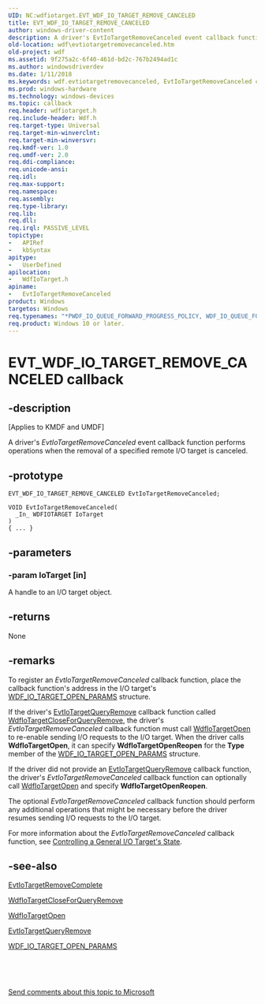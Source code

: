```yaml
---
UID: NC:wdfiotarget.EVT_WDF_IO_TARGET_REMOVE_CANCELED
title: EVT_WDF_IO_TARGET_REMOVE_CANCELED
author: windows-driver-content
description: A driver's EvtIoTargetRemoveCanceled event callback function performs operations when the removal of a specified remote I/O target is canceled.
old-location: wdf\evtiotargetremovecanceled.htm
old-project: wdf
ms.assetid: 9f275a2c-6f40-461d-bd2c-767b2494ad1c
ms.author: windowsdriverdev
ms.date: 1/11/2018
ms.keywords: wdf.evtiotargetremovecanceled, EvtIoTargetRemoveCanceled callback function, EvtIoTargetRemoveCanceled, EVT_WDF_IO_TARGET_REMOVE_CANCELED, EVT_WDF_IO_TARGET_REMOVE_CANCELED, wdfiotarget/EvtIoTargetRemoveCanceled, DFIOTargetRef_5e8c3229-8657-4c26-8bfc-01c8436a8171.xml, kmdf.evtiotargetremovecanceled
ms.prod: windows-hardware
ms.technology: windows-devices
ms.topic: callback
req.header: wdfiotarget.h
req.include-header: Wdf.h
req.target-type: Universal
req.target-min-winverclnt: 
req.target-min-winversvr: 
req.kmdf-ver: 1.0
req.umdf-ver: 2.0
req.ddi-compliance: 
req.unicode-ansi: 
req.idl: 
req.max-support: 
req.namespace: 
req.assembly: 
req.type-library: 
req.lib: 
req.dll: 
req.irql: PASSIVE_LEVEL
topictype:
-	APIRef
-	kbSyntax
apitype:
-	UserDefined
apilocation:
-	WdfIoTarget.h
apiname:
-	EvtIoTargetRemoveCanceled
product: Windows
targetos: Windows
req.typenames: "*PWDF_IO_QUEUE_FORWARD_PROGRESS_POLICY, WDF_IO_QUEUE_FORWARD_PROGRESS_POLICY"
req.product: Windows 10 or later.
---
```


# EVT_WDF_IO_TARGET_REMOVE_CANCELED callback


## -description


<p class="CCE_Message">[Applies to KMDF and UMDF]

A driver's <i>EvtIoTargetRemoveCanceled</i> event callback function performs operations when the removal of a specified remote I/O target is canceled.


## -prototype


````
EVT_WDF_IO_TARGET_REMOVE_CANCELED EvtIoTargetRemoveCanceled;

VOID EvtIoTargetRemoveCanceled(
  _In_ WDFIOTARGET IoTarget
)
{ ... }
````


## -parameters




### -param IoTarget [in]

A handle to an I/O target object. 


## -returns


None



## -remarks


To register an <i>EvtIoTargetRemoveCanceled</i> callback function, place the callback function's address in the I/O target's <a href="..\wdfiotarget\ns-wdfiotarget-_wdf_io_target_open_params.md">WDF_IO_TARGET_OPEN_PARAMS</a> structure. 

If the driver's <a href="..\wdfiotarget\nc-wdfiotarget-evt_wdf_io_target_query_remove.md">EvtIoTargetQueryRemove</a> callback function called <a href="..\wdfiotarget\nf-wdfiotarget-wdfiotargetcloseforqueryremove.md">WdfIoTargetCloseForQueryRemove</a>, the driver's <i>EvtIoTargetRemoveCanceled</i> callback function must call <a href="..\wdfiotarget\nf-wdfiotarget-wdfiotargetopen.md">WdfIoTargetOpen</a> to re-enable sending I/O requests to the I/O target. When the driver calls <b>WdfIoTargetOpen</b>, it can specify <b>WdfIoTargetOpenReopen</b> for the <b>Type</b> member of the <a href="..\wdfiotarget\ns-wdfiotarget-_wdf_io_target_open_params.md">WDF_IO_TARGET_OPEN_PARAMS</a> structure.

If the driver did not provide an <a href="..\wdfiotarget\nc-wdfiotarget-evt_wdf_io_target_query_remove.md">EvtIoTargetQueryRemove</a> callback function, the driver's <i>EvtIoTargetRemoveCanceled</i> callback function can optionally call <a href="..\wdfiotarget\nf-wdfiotarget-wdfiotargetopen.md">WdfIoTargetOpen</a> and specify <b>WdfIoTargetOpenReopen</b>.

The optional <i>EvtIoTargetRemoveCanceled</i> callback function should perform any additional operations that might be necessary before the driver resumes sending I/O requests to the I/O target.

For more information about the <i>EvtIoTargetRemoveCanceled</i> callback function, see <a href="https://msdn.microsoft.com/37f756bf-b655-428e-b72c-f86c71f1a2db">Controlling a General I/O Target's State</a>.



## -see-also

<a href="..\wdfiotarget\nc-wdfiotarget-evt_wdf_io_target_remove_complete.md">EvtIoTargetRemoveComplete</a>

<a href="..\wdfiotarget\nf-wdfiotarget-wdfiotargetcloseforqueryremove.md">WdfIoTargetCloseForQueryRemove</a>

<a href="..\wdfiotarget\nf-wdfiotarget-wdfiotargetopen.md">WdfIoTargetOpen</a>

<a href="..\wdfiotarget\nc-wdfiotarget-evt_wdf_io_target_query_remove.md">EvtIoTargetQueryRemove</a>

<a href="..\wdfiotarget\ns-wdfiotarget-_wdf_io_target_open_params.md">WDF_IO_TARGET_OPEN_PARAMS</a>

 

 

<a href="mailto:wsddocfb@microsoft.com?subject=Documentation%20feedback [wdf\wdf]:%20EVT_WDF_IO_TARGET_REMOVE_CANCELED callback function%20 RELEASE:%20(1/11/2018)&amp;body=%0A%0APRIVACY STATEMENT%0A%0AWe use your feedback to improve the documentation. We don't use your email address for any other purpose, and we'll remove your email address from our system after the issue that you're reporting is fixed. While we're working to fix this issue, we might send you an email message to ask for more info. Later, we might also send you an email message to let you know that we've addressed your feedback.%0A%0AFor more info about Microsoft's privacy policy, see http://privacy.microsoft.com/en-us/default.aspx." title="Send comments about this topic to Microsoft">Send comments about this topic to Microsoft</a>

